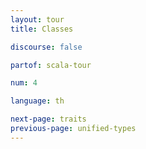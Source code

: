 ```yaml
---
layout: tour
title: Classes

discourse: false

partof: scala-tour

num: 4

language: th

next-page: traits
previous-page: unified-types
---
```

